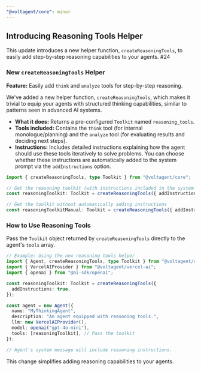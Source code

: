 ```yaml
---
"@voltagent/core": minor
---
```


## Introducing Reasoning Tools Helper

This update introduces a new helper function, `createReasoningTools`, to easily add step-by-step reasoning capabilities to your agents. #24

### New `createReasoningTools` Helper

**Feature:** Easily add `think` and `analyze` tools for step-by-step reasoning.

We've added a new helper function, `createReasoningTools`, which makes it trivial to equip your agents with structured thinking capabilities, similar to patterns seen in advanced AI systems.

- **What it does:** Returns a pre-configured `Toolkit` named `reasoning_tools`.
- **Tools included:** Contains the `think` tool (for internal monologue/planning) and the `analyze` tool (for evaluating results and deciding next steps).
- **Instructions:** Includes detailed instructions explaining how the agent should use these tools iteratively to solve problems. You can choose whether these instructions are automatically added to the system prompt via the `addInstructions` option.

```typescript
import { createReasoningTools, type Toolkit } from "@voltagent/core";

// Get the reasoning toolkit (with instructions included in the system prompt)
const reasoningToolkit: Toolkit = createReasoningTools({ addInstructions: true });

// Get the toolkit without automatically adding instructions
const reasoningToolkitManual: Toolkit = createReasoningTools({ addInstructions: false });
```

### How to Use Reasoning Tools

Pass the `Toolkit` object returned by `createReasoningTools` directly to the agent's `tools` array.

```typescript
// Example: Using the new reasoning tools helper
import { Agent, createReasoningTools, type Toolkit } from "@voltagent/core";
import { VercelAIProvider } from "@voltagent/vercel-ai";
import { openai } from "@ai-sdk/openai";

const reasoningToolkit: Toolkit = createReasoningTools({
  addInstructions: true,
});

const agent = new Agent({
  name: "MyThinkingAgent",
  description: "An agent equipped with reasoning tools.",
  llm: new VercelAIProvider(),
  model: openai("gpt-4o-mini"),
  tools: [reasoningToolkit], // Pass the toolkit
});

// Agent's system message will include reasoning instructions.
```

This change simplifies adding reasoning capabilities to your agents.
